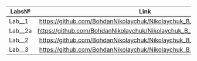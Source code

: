 
| Labs№         | Link              | 
| ------------- |:------------------:| 
| Lab__1    | https://github.com/BohdanNikolaychuk/Nikolaychuk_B_IK_31/tree/main/lab1  | 
| Lab__2a    | https://github.com/BohdanNikolaychuk/Nikolaychuk_B_IK_31/tree/main/lab2a | 
| Lab__2    | https://github.com/BohdanNikolaychuk/Nikolaychuk_B_IK_31/tree/main/lab2|
| Lab__3    | https://github.com/BohdanNikolaychuk/Nikolaychuk_B_IK_31/tree/main/lab3| 



